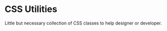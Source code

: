 CSS Utilities
========================

Little but necessary collection of CSS classes to help designer or developer.